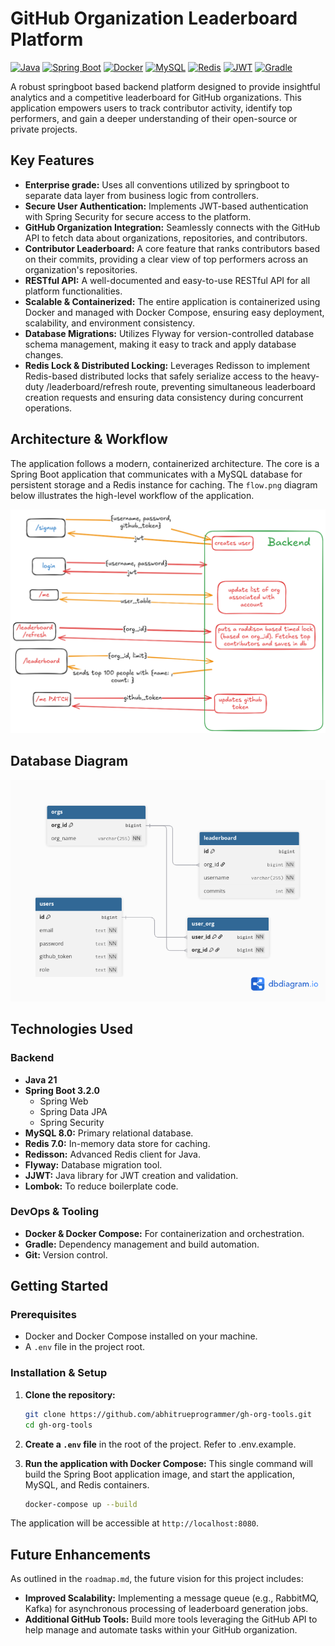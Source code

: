 # GitHub Organization Leaderboard Platform

[![Java](https://img.shields.io/badge/Java-21-blue.svg)](https://www.java.com)
[![Spring Boot](https://img.shields.io/badge/Spring%20Boot-3.2.0-brightgreen.svg)](https://spring.io/projects/spring-boot)
[![Docker](https://img.shields.io/badge/Docker-blue.svg)](https://www.docker.com/)
[![MySQL](https://img.shields.io/badge/MySQL-8.0-orange.svg)](https://www.mysql.com/)
[![Redis](https://img.shields.io/badge/Redis-7.0-red.svg)](https://redis.io/)
[![JWT](https://img.shields.io/badge/JWT-Auth-black.svg)](https://jwt.io/)
[![Gradle](https://img.shields.io/badge/Gradle-8.5-blue.svg)](https://gradle.org/)

A robust springboot based backend platform designed to provide insightful analytics and a competitive leaderboard for GitHub organizations. This application empowers users to track contributor activity, identify top performers, and gain a deeper understanding of their open-source or private projects.

## Key Features

- **Enterprise grade:** Uses all conventions utilized by springboot to separate data layer from business logic from controllers.
- **Secure User Authentication:** Implements JWT-based authentication with Spring Security for secure access to the platform.
- **GitHub Organization Integration:** Seamlessly connects with the GitHub API to fetch data about organizations, repositories, and contributors.
- **Contributor Leaderboard:** A core feature that ranks contributors based on their commits, providing a clear view of top performers across an organization's repositories.
- **RESTful API:** A well-documented and easy-to-use RESTful API for all platform functionalities.
- **Scalable & Containerized:** The entire application is containerized using Docker and managed with Docker Compose, ensuring easy deployment, scalability, and environment consistency.
- **Database Migrations:** Utilizes Flyway for version-controlled database schema management, making it easy to track and apply database changes.
- **Redis Lock & Distributed Locking:** Leverages Redisson to implement Redis-based distributed locks that safely serialize access to the heavy-duty /leaderboard/refresh route, preventing simultaneous leaderboard creation requests and ensuring data consistency during concurrent operations.

## Architecture & Workflow

The application follows a modern, containerized architecture. The core is a Spring Boot application that communicates with a MySQL database for persistent storage and a Redis instance for caching. The `flow.png` diagram below illustrates the high-level workflow of the application.

![Application Flow](flow.png)

## Database Diagram

![Database Diagram](db_diag.png)

## Technologies Used

### Backend

- **Java 21**
- **Spring Boot 3.2.0**
  - Spring Web
  - Spring Data JPA
  - Spring Security
- **MySQL 8.0:** Primary relational database.
- **Redis 7.0:** In-memory data store for caching.
- **Redisson:** Advanced Redis client for Java.
- **Flyway:** Database migration tool.
- **JJWT:** Java library for JWT creation and validation.
- **Lombok:** To reduce boilerplate code.

### DevOps & Tooling

- **Docker & Docker Compose:** For containerization and orchestration.
- **Gradle:** Dependency management and build automation.
- **Git:** Version control.

## Getting Started

### Prerequisites

- Docker and Docker Compose installed on your machine.
- A `.env` file in the project root.

### Installation & Setup

1.  **Clone the repository:**

    ```bash
    git clone https://github.com/abhitrueprogrammer/gh-org-tools.git
    cd gh-org-tools
    ```

2.  **Create a `.env` file** in the root of the project. Refer to .env.example.

3.  **Run the application with Docker Compose:**
    This single command will build the Spring Boot application image, and start the application, MySQL, and Redis containers.
    ```bash
    docker-compose up --build
    ```

The application will be accessible at `http://localhost:8080`.

## Future Enhancements

As outlined in the `roadmap.md`, the future vision for this project includes:

- **Improved Scalability:** Implementing a message queue (e.g., RabbitMQ, Kafka) for asynchronous processing of leaderboard generation jobs.
- **Additional GitHub Tools:** Build more tools leveraging the GitHub API to help manage and automate tasks within your GitHub organization.